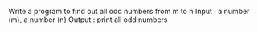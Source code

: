 Write a program to find out all odd numbers from m to n
Input : a number (m), a number (n)
Output : print all odd numbers
